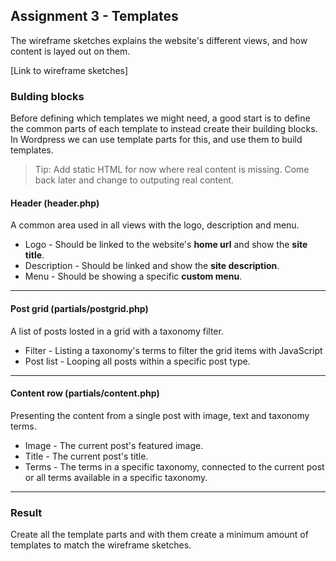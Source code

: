 ## Assignment 3 - Templates

The wireframe sketches explains the website's different views, and how content is layed out on them.

[Link to wireframe sketches]

### Bulding blocks
Before defining which templates we might need, a good start is to define the common parts of each template to instead create their building blocks. In Wordpress we can use template parts for this, and use them to build templates.

> Tip: Add static HTML for now where real content is missing. Come back later and change to outputing real content.

#### Header (header.php)
A common area used in all views with the logo, description and menu.

* Logo - Should be linked to the website's **home url** and show the **site title**.
* Description - Should be linked and show the **site description**.
* Menu - Should be showing a specific **custom menu**.
---
#### Post grid (partials/postgrid.php)
A list of posts losted in a grid with a taxonomy filter.

* Filter - Listing a taxonomy's terms to filter the grid items with JavaScript
* Post list - Looping all posts within a specific post type.
---
#### Content row (partials/content.php)
Presenting the content from a single post with image, text and taxonomy terms.

* Image - The current post's featured image.
* Title - The current post's title.
* Terms - The terms in a specific taxonomy, connected to the current post or all terms available in a specific taxonomy.
---

### Result
Create all the template parts and with them create a minimum amount of templates to match the wireframe sketches.
